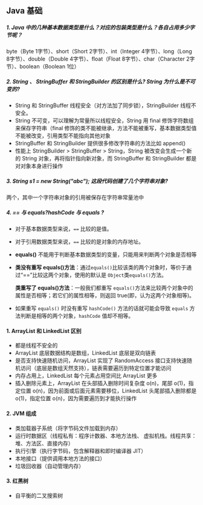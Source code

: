 ## Java 基础

##### 1.  Java 中的⼏种基本数据类型是什么？对应的包装类型是什么？各⾃占⽤多少字节呢？

byte（Byte 1字节）、short（Short 2字节）、int（Integer 4字节）、long（Long 8字节）、double（Double 4字节）、float（Float 8字节）、char（Character 2字节）、boolean（Boolean 1位）

##### 2. String 、 StringBuffer 和 StringBuilder 的区别是什么? String 为什么是不可变的?

- String 和 StringBuffer 线程安全（对方法加了同步锁），StringBuilder 线程不安全。
- String 不可变，可以理解为常量所以线程安全，String 用 final 修饰字符数组来保存字符串（final 修饰的类不能被继承，方法不能被重写，基本数据类型值不能被改变，引用类型不能指向其他对象
- StringBuffer 和 StringBuilder 提供很多修改字符串的方法比如 append()
- 性能上 StringBuilder > StringBuffer > String，String 被改变会生成一个新的 String 对象，再将指针指向新对象，而 StringBuffer 和 StringBuilder 都是对对象本身进行操作

##### 3. String s1 = new String("abc"); 这段代码创建了⼏个字符串对象?

两个，其中一个字符串对象的引用被保存在字符串常量池中

##### 4. == 与 equals?hashCode 与 equals ?

- 对于基本数据类型来说，`==` 比较的是值。

- 对于引用数据类型来说，`==` 比较的是对象的内存地址。

- **equals()** 不能用于判断基本数据类型的变量，只能用来判断两个对象是否相等

- **类没有重写 equals()方法**：通过`equals()`比较该类的两个对象时，等价于通过“==”比较这两个对象，使用的默认是 `Object`类`equals()`方法。

  **类重写了 equals()方法**：一般我们都重写 `equals()`方法来比较两个对象中的属性是否相等；若它们的属性相等，则返回 true(即，认为这两个对象相等)。

- 如果重写 `equals()` 时没有重写 `hashCode()` 方法的话就可能会导致 `equals` 方法判断是相等的两个对象，`hashCode` 值却不相等。

#### 1. ArrayList 和 LinkedList 区别

- 都是线程不安全的
- ArrayList 底层数据结构是数组，LinkedList 底层是双向链表
- 是否支持快速随机访问，ArrayList 实现了 RandomAccess 接口支持快速随机访问（底层是数组天然支持），链表需要遍历到特定位置才能访问
- 内存占用上，LinkedList 每个元素占用空间比 ArrayList 更多
- 插入删除元素上，ArrayList 在头部插入删除时间复杂度 o(n)，尾部 o(1)，指定位置 o(n)，因为前面或后面元素需要移位，LinkedList 头尾部插入删除都是 o(1)，指定位置 o(n)，因为需要遍历到才能执行操作

#### 2. JVM 组成

- 类加载器子系统（将字节码文件加载到内存）
- 运行时数据区（线程私有：程序计数器、本地方法栈、 虚拟机栈。线程共享：堆、方法区、直接内存）
- 执行引擎（执行字节码，包含解释器和即时编译器 JIT）
- 本地接口（提供调用本地方法的接口）
- 垃圾回收器（自动管理内存）

#### 3. 红黑树

- 自平衡的二叉搜索树